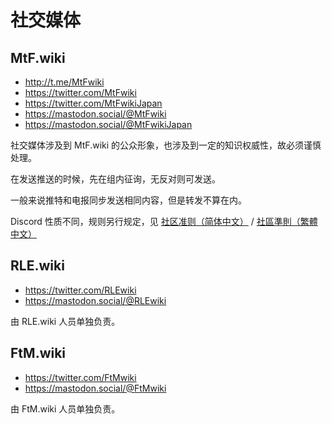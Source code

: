 # 社交媒体

## MtF.wiki

- <http://t.me/MtFwiki>
- <https://twitter.com/MtFwiki>
- <https://twitter.com/MtFwikiJapan>
- <https://mastodon.social/@MtFwiki>
- <https://mastodon.social/@MtFwikiJapan>

社交媒体涉及到 MtF.wiki 的公众形象，也涉及到一定的知识权威性，故必须谨慎处理。

在发送推送的时候，先在组内征询，无反对则可发送。

一般来说推特和电报同步发送相同内容，但是转发不算在内。

Discord 性质不同，规则另行规定，见
[社区准则（简体中文）](discord-guidelines.zh-hans.md)
/ [社區準則（繁體中文）](discord-guidelines.zh-hant.md)

## RLE.wiki

- <https://twitter.com/RLEwiki>
- <https://mastodon.social/@RLEwiki>

由 RLE.wiki 人员单独负责。

## FtM.wiki

- <https://twitter.com/FtMwiki>
- <https://mastodon.social/@FtMwiki>

由 FtM.wiki 人员单独负责。
